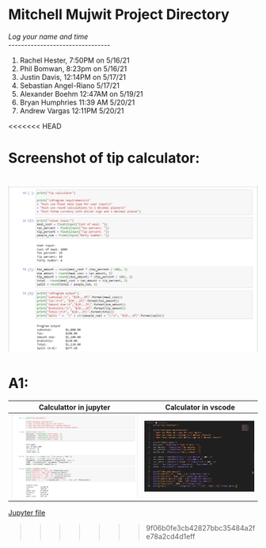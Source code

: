 # Mitchell Mujwit Project Directory

*Log your name and time*
<br>--------------------------------</br>

1. Rachel Hester, 7:50PM on 5/16/21 </br>
2. Phil Bomwan, 8:23pm on 5/16/21 </br>
3. Justin Davis, 12:14PM on 5/17/21 </br>
4. Sebastian Angel-Riano 5/17/21 </br>
5. Alexander Boehm 12:47AM on 5/19/21 </br>
6. Bryan Humphries 11:39 AM 5/20/21 </br>
7. Andrew Vargas 12:11PM 5/20/21 </br>

<<<<<<< HEAD
# Screenshot of tip calculator:
![Tip_calculator](calculatorImg.png)
=======
# A1:

| Calculattor in jupyter                | Calculator in vscode|
|---------------------------------------|---------------------|
|![Tip_calculator](calculatorImg.png)  | ![Code](code.png)   |

[Jupyter file](calculator.ipynp)
>>>>>>> 9f06b0fe3cb42827bbc35484a2fe78a2cd4d1eff
